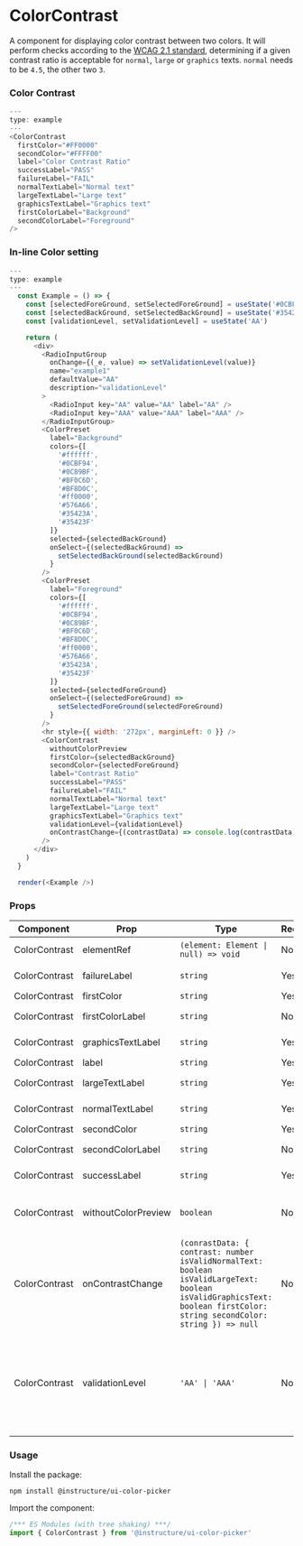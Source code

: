 # ColorContrast


A component for displaying color contrast between two colors. It will perform checks according to the [WCAG 2.1 standard](https://webaim.org/articles/contrast/#ratio), determining if a given contrast ratio is acceptable for `normal`, `large` or `graphics` texts. `normal` needs to be `4.5`, the other two `3`.

### Color Contrast

```js
---
type: example
---
<ColorContrast
  firstColor="#FF0000"
  secondColor="#FFFF00"
  label="Color Contrast Ratio"
  successLabel="PASS"
  failureLabel="FAIL"
  normalTextLabel="Normal text"
  largeTextLabel="Large text"
  graphicsTextLabel="Graphics text"
  firstColorLabel="Background"
  secondColorLabel="Foreground"
/>
```

### In-line Color setting

```js
---
type: example
---
  const Example = () => {
    const [selectedForeGround, setSelectedForeGround] = useState('#0CBF94')
    const [selectedBackGround, setSelectedBackGround] = useState('#35423A')
    const [validationLevel, setValidationLevel] = useState('AA')

    return (
      <div>
        <RadioInputGroup
          onChange={(_e, value) => setValidationLevel(value)}
          name="example1"
          defaultValue="AA"
          description="validationLevel"
        >
          <RadioInput key="AA" value="AA" label="AA" />
          <RadioInput key="AAA" value="AAA" label="AAA" />
        </RadioInputGroup>
        <ColorPreset
          label="Background"
          colors={[
            '#ffffff',
            '#0CBF94',
            '#0C89BF',
            '#BF0C6D',
            '#BF8D0C',
            '#ff0000',
            '#576A66',
            '#35423A',
            '#35423F'
          ]}
          selected={selectedBackGround}
          onSelect={(selectedBackGround) =>
            setSelectedBackGround(selectedBackGround)
          }
        />
        <ColorPreset
          label="Foreground"
          colors={[
            '#ffffff',
            '#0CBF94',
            '#0C89BF',
            '#BF0C6D',
            '#BF8D0C',
            '#ff0000',
            '#576A66',
            '#35423A',
            '#35423F'
          ]}
          selected={selectedForeGround}
          onSelect={(selectedForeGround) =>
            setSelectedForeGround(selectedForeGround)
          }
        />
        <hr style={{ width: '272px', marginLeft: 0 }} />
        <ColorContrast
          withoutColorPreview
          firstColor={selectedBackGround}
          secondColor={selectedForeGround}
          label="Contrast Ratio"
          successLabel="PASS"
          failureLabel="FAIL"
          normalTextLabel="Normal text"
          largeTextLabel="Large text"
          graphicsTextLabel="Graphics text"
          validationLevel={validationLevel}
          onContrastChange={(contrastData) => console.log(contrastData)}
        />
      </div>
    )
  }

  render(<Example />)
```


### Props

| Component | Prop | Type | Required | Default | Description |
|-----------|------|------|----------|---------|-------------|
| ColorContrast | elementRef | `(element: Element \| null) => void` | No | - | Provides a reference to the component's underlying html element. |
| ColorContrast | failureLabel | `string` | Yes | - | Text of the failure indicator (Suggested english text: FAIL) |
| ColorContrast | firstColor | `string` | Yes | - | The first color to compare (HEX code) |
| ColorContrast | firstColorLabel | `string` | No | - | The name of the first color which will be compared |
| ColorContrast | graphicsTextLabel | `string` | Yes | - | Text of the third check (Suggested english text: Graphics text) |
| ColorContrast | label | `string` | Yes | - | Label of the component |
| ColorContrast | largeTextLabel | `string` | Yes | - | Text of the second check (Suggested english text: Large text) |
| ColorContrast | normalTextLabel | `string` | Yes | - | Text of the first check (Suggested english text: Normal text) |
| ColorContrast | secondColor | `string` | Yes | - | The second color to compare (HEX code) |
| ColorContrast | secondColorLabel | `string` | No | - | The name of the second color which will be compared |
| ColorContrast | successLabel | `string` | Yes | - | Text of the success indicator (Suggested english text: PASS) |
| ColorContrast | withoutColorPreview | `boolean` | No | `false` | Toggles the color preview part of the component. If true, firstColorLabel and secondColorLabel is not necessary. Otherwise, it is required. |
| ColorContrast | onContrastChange | `(conrastData: { contrast: number isValidNormalText: boolean isValidLargeText: boolean isValidGraphicsText: boolean firstColor: string secondColor: string }) => null` | No | - | Triggers a callback whenever the contrast changes, due to a changing color input. Communicates the contrast and the success/fail state of the contrast, depending on the situation: isValidNormalText true if at least 4.5:1 isValidLargeText true if at least 3:1 isValidGraphicsText true if at least 3:1 |
| ColorContrast | validationLevel | `'AA' \| 'AAA'` | No | `'AA'` | According to WCAG 2.2 AA level (https://www.w3.org/TR/WCAG22/#contrast-minimum) text: 4.5:1 large text: 3:1 non-text: 3:1 (https://www.w3.org/TR/WCAG22/#non-text-contrast) AAA level (https://www.w3.org/TR/WCAG22/#contrast-enhanced) text: 7:1 large text: 4.5:1 non-text: 3:1 (https://www.w3.org/TR/WCAG22/#non-text-contrast) |

### Usage

Install the package:

```shell
npm install @instructure/ui-color-picker
```

Import the component:

```javascript
/*** ES Modules (with tree shaking) ***/
import { ColorContrast } from '@instructure/ui-color-picker'
```

